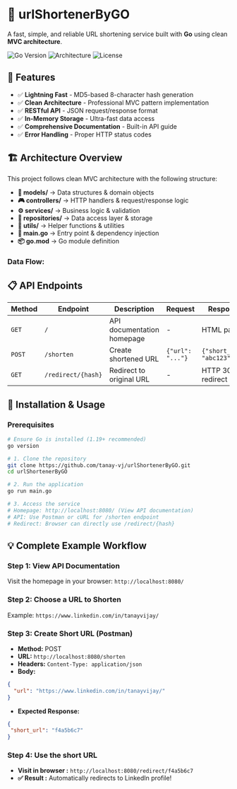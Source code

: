 # 🔗 urlShortenerByGO

A fast, simple, and reliable URL shortening service built with **Go** using clean **MVC architecture**.

![Go Version](https://img.shields.io/badge/Go-1.24+-00ADD8?style=for-the-badge&logo=go)
![Architecture](https://img.shields.io/badge/Architecture-MVC-green?style=for-the-badge)
![License](https://img.shields.io/badge/License-MIT-blue?style=for-the-badge)

## 🚀 Features

- ✅ **Lightning Fast** - MD5-based 8-character hash generation
- ✅ **Clean Architecture** - Professional MVC pattern implementation
- ✅ **RESTful API** - JSON request/response format
- ✅ **In-Memory Storage** - Ultra-fast data access
- ✅ **Comprehensive Documentation** - Built-in API guide
- ✅ **Error Handling** - Proper HTTP status codes

## 🏗️ Architecture Overview

This project follows clean MVC architecture with the following structure:

- **📁 models/** → Data structures & domain objects
- **🎮 controllers/** → HTTP handlers & request/response logic  
- **⚙️ services/** → Business logic & validation
- **💾 repositories/** → Data access layer & storage
- **🔧 utils/** → Helper functions & utilities
- **🚀 main.go** → Entry point & dependency injection
- **📦 go.mod** → Go module definition

### Data Flow:

## 📋 API Endpoints

| Method | Endpoint | Description | Request | Response |
|--------|----------|-------------|---------|----------|
| `GET` | `/` | API documentation homepage | - | HTML page |
| `POST` | `/shorten` | Create shortened URL | `{"url": "..."}` | `{"short_url": "abc123"}` |
| `GET` | `/redirect/{hash}` | Redirect to original URL | - | HTTP 302 redirect |


## 🔧 Installation & Usage

### Prerequisites
```bash
# Ensure Go is installed (1.19+ recommended)
go version

# 1. Clone the repository
git clone https://github.com/tanay-vj/urlShortenerByGO.git
cd urlShortenerByGO

# 2. Run the application
go run main.go

# 3. Access the service
# Homepage: http://localhost:8080/ (View API documentation)
# API: Use Postman or cURL for /shorten endpoint
# Redirect: Browser can directly use /redirect/{hash}
```

## 💡 Complete Example Workflow

### Step 1: View API Documentation
Visit the homepage in your browser: `http://localhost:8080/`

### Step 2: Choose a URL to Shorten
Example: `https://www.linkedin.com/in/tanayvijay/`

### Step 3: Create Short URL (Postman)
- **Method:** POST
- **URL:** `http://localhost:8080/shorten`
- **Headers:** `Content-Type: application/json`
- **Body:**
```json
{
  "url": "https://www.linkedin.com/in/tanayvijay/"
}
```
- **Expected Response:**
 ```json
{
  "short_url": "f4a5b6c7"
}
```
### Step 4: Use the short URL
- **Visit in browser :** `http://localhost:8080/redirect/f4a5b6c7`
- **✅ Result :** Automatically redirects to LinkedIn profile!

